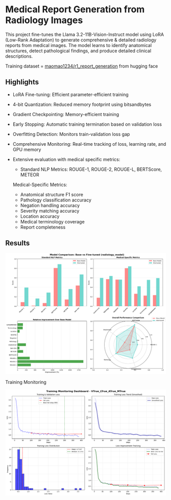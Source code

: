 # Medical Report Generation from Radiology Images

This project fine-tunes the Llama 3.2-11B-Vision-Instruct model using LoRA (Low-Rank Adaptation) to generate comprehensive & detailed radiology reports from medical images. The model learns to identify anatomical structures, detect pathological findings, and produce detailed clinical descriptions.

Training dataset = [maomao1234/r1_report_generation]([https://x.ai](https://huggingface.co/datasets/maomao1234/r1_report_generation)) from hugging face

## Highlights
- LoRA Fine-tuning: Efficient parameter-efficient training
- 4-bit Quantization: Reduced memory footprint using bitsandbytes
- Gradient Checkpointing: Memory-efficient training
- Early Stopping: Automatic training termination based on validation loss
- Overfitting Detection: Monitors train-validation loss gap
- Comprehensive Monitoring: Real-time tracking of loss, learning rate, and GPU memory
- Extensive evaluation with medical specific metrics:
  - Standard NLP Metrics: ROUGE-1, ROUGE-2, ROUGE-L, BERTScore, METEOR
  
  Medical-Specific Metrics:
  - Anatomical structure F1 score
  - Pathology classification accuracy
  - Negation handling accuracy
  - Severity matching accuracy
  - Location accuracy
  - Medical terminology coverage
  - Report completeness

## Results

<p align="center"> <img src="Evaluation.png" alt="Performance Comparison" width="700"/> </p>
Training Monitoring

<p align="center"> <img src="training_curves.png" alt="Training Curves" width="700"/> </p>



